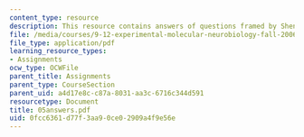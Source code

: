```yaml
---
content_type: resource
description: This resource contains answers of questions framed by Shen and Meyer.
file: /media/courses/9-12-experimental-molecular-neurobiology-fall-2006/0fcc6361d77f3aa90ce02909a4f9e56e_05answers.pdf
file_type: application/pdf
learning_resource_types:
- Assignments
ocw_type: OCWFile
parent_title: Assignments
parent_type: CourseSection
parent_uid: a4d17e8c-c87a-8031-aa3c-6716c344d591
resourcetype: Document
title: 05answers.pdf
uid: 0fcc6361-d77f-3aa9-0ce0-2909a4f9e56e
---
```

